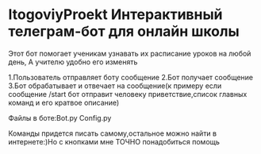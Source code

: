 # ItogoviyProekt Интерактивный телеграм-бот для онлайн школы
Этот бот помогает ученикам узнавать их расписание уроков на любой день,
А учителю удобно его изменять

1.Пользователь отправляет боту сообщение 
2.Бот получает сообщение 
3.Бот обрабатывает и отвечает на сообщение(к примеру если сообщение /start бот отправит человеку приветствие,список главных команд и его кратвое описание)

Файлы в боте:Bot.py Config.py


Команды придется писать самому,остальное можно найти в интернете:)Но с кнопками мне ТОЧНО понадобиться помощь
